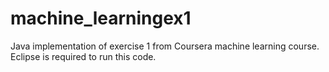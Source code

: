 # machine_learningex1
Java implementation of exercise 1 from Coursera machine learning course. Eclipse is required to run this code.
